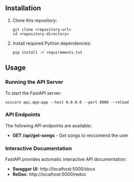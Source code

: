 ## Installation

1. Clone this repository:
   ```
   git clone <repository-url>
   cd <repository-directory>
   ```

2. Install required Python dependencies:
   ```
   pip install -r requirements.txt
   ```

## Usage

### Running the API Server

To start the FastAPI server:

```
uvicorn api.app:app --host 0.0.0.0 --port 8000 --reload
```

### API Endpoints

The following API endpoints are available:

- **GET /api/get-songs** - Get songs to reccomend the user

### Interactive Documentation

FastAPI provides automatic interactive API documentation:

- **Swagger UI**: http://localhost:5000/docs
- **ReDoc**: http://localhost:5000/redoc
